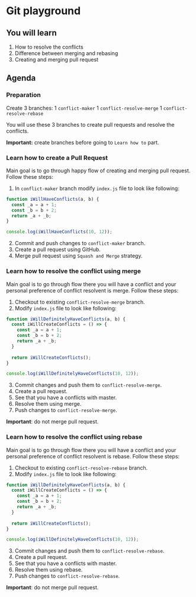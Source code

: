 # Git playground

## You will learn

1. How to resolve the conflicts
2. Difference between merging and rebasing
3. Creating and merging pull request

## Agenda

### Preparation
Create 3 branches:
1 `conflict-maker`
1 `conflict-resolve-merge`
1 `conflict-resolve-rebase`

You will use these 3 branches to create pull requests and resolve the conflicts.

**Important:** create branches before going to `Learn how to` part.

### Learn how to create a Pull Request

Main goal is to go through happy flow of creating and merging pull request. Follow these steps:

1. In `conflict-maker` branch modify `index.js` file to look like following:

```js
function iWillHaveConflicts(a, b) {
  const _a = a + 1;
  const _b = b + 2;
  return _a + _b;
}

console.log(iWillHaveConflicts(10, 12));
```
2. Commit and push changes to `conflict-maker` branch.
3. Create a pull request using GitHub.
4. Merge pull request using `Squash and Merge` strategy.

### Learn how to resolve the conflict using merge

Main goal is to go through flow there you will have a conflict and your personal preference of conflict resolvent is merge. Follow these steps:
1. Checkout to existing `conflict-resolve-merge` branch.
2. Modify `index.js` file to look like following:

```js
function iWillDefinitelyHaveConflicts(a, b) {
  const iWillCreateConflicts = () => {
    const _a = a + 1;
    const _b = b + 2;
    return _a + _b;
  }
  
  return iWillCreateConflicts();
}

console.log(iWillDefinitelyHaveConflicts(10, 12));
```
3. Commit changes and push them to `conflict-resolve-merge`.
4. Create a pull request.
5. See that you have a conflicts with master.
6. Resolve them using merge.
7. Push changes to `conflict-resolve-merge`.

**Important**: do not merge pull request.

### Learn how to resolve the conflict using rebase

Main goal is to go through flow there you will have a conflict and your personal preference of conflict resolvent is rebase. Follow these steps:
1. Checkout to existing `conflict-resolve-rebase` branch.
2. Modify `index.js` file to look like following:

```js
function iWillDefinitelyHaveConflicts(a, b) {
  const iWillCreateConflicts = () => {
    const _a = a + 1;
    const _b = b + 2;
    return _a + _b;
  }
  
  return iWillCreateConflicts();
}

console.log(iWillDefinitelyHaveConflicts(10, 12));
```
3. Commit changes and push them to `conflict-resolve-rebase`.
4. Create a pull request.
5. See that you have a conflicts with master.
6. Resolve them using rebase.
7. Push changes to `conflict-resolve-rebase`.

**Important**: do not merge pull request.
